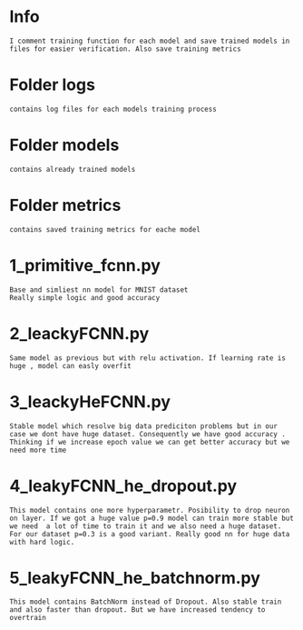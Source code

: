 # Info
    I comment training function for each model and save trained models in files for easier verification. Also save training metrics


# Folder logs
    contains log files for each models training process

# Folder models
    contains already trained models

# Folder metrics

    contains saved training metrics for eache model


# 1_primitive_fcnn.py
    Base and simliest nn model for MNIST dataset
    Really simple logic and good accuracy
#  2_leackyFCNN.py
    Same model as previous but with relu activation. If learning rate is huge , model can easly overfit

# 3_leackyHeFCNN.py
    Stable model which resolve big data prediciton problems but in our case we dont have huge dataset. Consequently we have good accuracy . Thinking if we increase epoch value we can get better accuracy but we need more time

# 4_leakyFCNN_he_dropout.py
    This model contains one more hyperparametr. Posibility to drop neuron on layer. If we got a huge value p=0.9 model can train more stable but we need  a lot of time to train it and we also need a huge dataset. For our dataset p=0.3 is a good variant. Really good nn for huge data with hard logic.

# 5_leakyFCNN_he_batchnorm.py
    This model contains BatchNorm instead of Dropout. Also stable train and also faster than dropout. But we have increased tendency to overtrain

